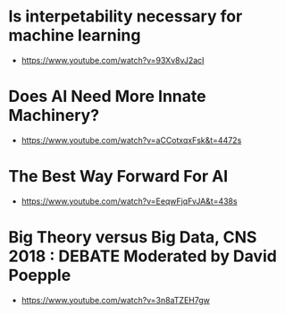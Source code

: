 

# Is interpetability necessary for machine learning 

- https://www.youtube.com/watch?v=93Xv8vJ2acI

# Does AI Need More Innate Machinery?

- https://www.youtube.com/watch?v=aCCotxqxFsk&t=4472s

# The Best Way Forward For AI

- https://www.youtube.com/watch?v=EeqwFjqFvJA&t=438s

# Big Theory versus Big Data, CNS 2018 : DEBATE Moderated by David Poepple

- https://www.youtube.com/watch?v=3n8aTZEH7gw
